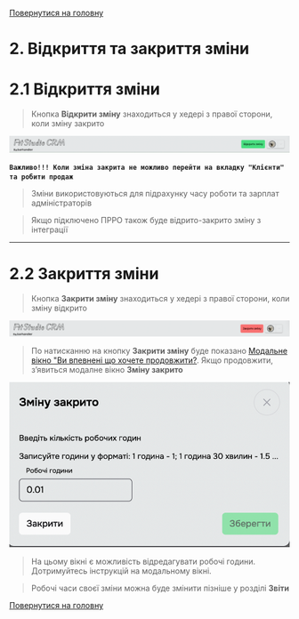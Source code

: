 [Повернутися на головну](/)

# 2. Відкриття та закриття зміни

# 2.1 Відкриття зміни

> Кнопка **Відкрити зміну** знаходиться у хедері з правої сторони, коли зміну закрито

![](../_media/shift-closed.png ':no-zoom')

**`Важливо!!! Коли зміна закрита не можливо перейти на вкладку "Клієнти" та робити продаж`**

> Зміни використовуються для підрахунку часу роботи та зарплат адміністраторів

> Якщо підключено ПРРО також буде відрито-закрито зміну з інтеграції

***

# 2.2 Закриття зміни

> Кнопка **Закрити зміну** знаходиться у хедері з правої сторони, коли зміну відкрито

![](../_media/shift-opened.png ':no-zoom')

> По натисканню на кнопку **Закрити зміну** буде показано [Модальне вікно "Ви впевнені що хочете продовжити?](../_modals/are-you-sure-modal.md ':include'). Якщо продовжити, зʼявиться модалне вікно **Зміну закрито**

![](../_media/close-shift-modal.png ':no-zoom')

> На цьому вікні є можливість відредагувати робочі години. Дотримуйтесь інструкцій на модальному вікні.

> Робочі часи своєї зміни можна буде змінити пізніше у розділі **Звіти**

[Повернутися на головну](/)